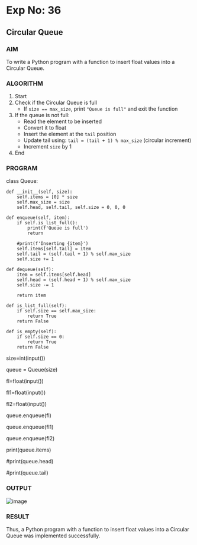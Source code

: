 # Exp No: 36  
## Circular Queue 

### AIM  
To write a Python program with a function to insert float values into a Circular Queue.


### ALGORITHM

1. Start  
2. Check if the Circular Queue is full  
   - If `size == max_size`, print `"Queue is full"` and exit the function  
3. If the queue is not full:  
   - Read the element to be inserted  
   - Convert it to float  
   - Insert the element at the `tail` position  
   - Update tail using: `tail = (tail + 1) % max_size` (circular increment)  
   - Increment `size` by 1  
4. End


### PROGRAM

class Queue:

    def __init__(self, size):
        self.items = [0] * size
        self.max_size = size
        self.head, self.tail, self.size = 0, 0, 0

    def enqueue(self, item):
        if self.is_list_full():
            print(f'Queue is full')
            return

        #print(f'Inserting {item}')
        self.items[self.tail] = item
        self.tail = (self.tail + 1) % self.max_size
        self.size += 1

    def dequeue(self):
        item = self.items[self.head]
        self.head = (self.head + 1) % self.max_size
        self.size -= 1

        return item

    def is_list_full(self):
        if self.size == self.max_size:
            return True
        return False

    def is_empty(self):
        if self.size == 0:
            return True
        return False

size=int(input())

queue = Queue(size)

fl=float(input())

fl1=float(input())

fl2=float(input())

queue.enqueue(fl)

queue.enqueue(fl1)

queue.enqueue(fl2)

print(queue.items)

#print(queue.head)

#print(queue.tail)


### OUTPUT
![image](https://github.com/user-attachments/assets/eb81e256-9531-4281-b2a0-606ff58e69db)


### RESULT
Thus, a Python program with a function to insert float values into a Circular Queue was implemented successfully.
